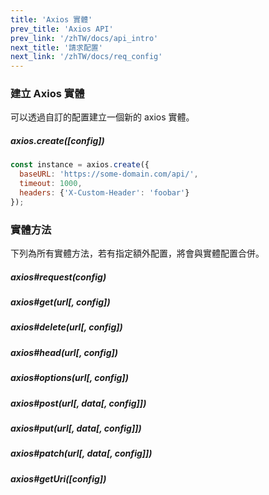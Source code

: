 ```yaml
---
title: 'Axios 實體'
prev_title: 'Axios API'
prev_link: '/zhTW/docs/api_intro'
next_title: '請求配置'
next_link: '/zhTW/docs/req_config'
---
```


### 建立 Axios 實體

可以透過自訂的配置建立一個新的 axios 實體。

##### axios.create([config])

```js
const instance = axios.create({
  baseURL: 'https://some-domain.com/api/',
  timeout: 1000,
  headers: {'X-Custom-Header': 'foobar'}
});
```

### 實體方法

下列為所有實體方法，若有指定額外配置，將會與實體配置合併。

##### axios#request(config)
##### axios#get(url[, config])
##### axios#delete(url[, config])
##### axios#head(url[, config])
##### axios#options(url[, config])
##### axios#post(url[, data[, config]])
##### axios#put(url[, data[, config]])
##### axios#patch(url[, data[, config]])
##### axios#getUri([config])